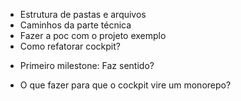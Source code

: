 - Estrutura de pastas e arquivos
- Caminhos da parte técnica
- Fazer a poc com o projeto exemplo
- Como refatorar cockpit?

* Primeiro milestone: Faz sentido?
- O que fazer para que o cockpit vire um monorepo?
